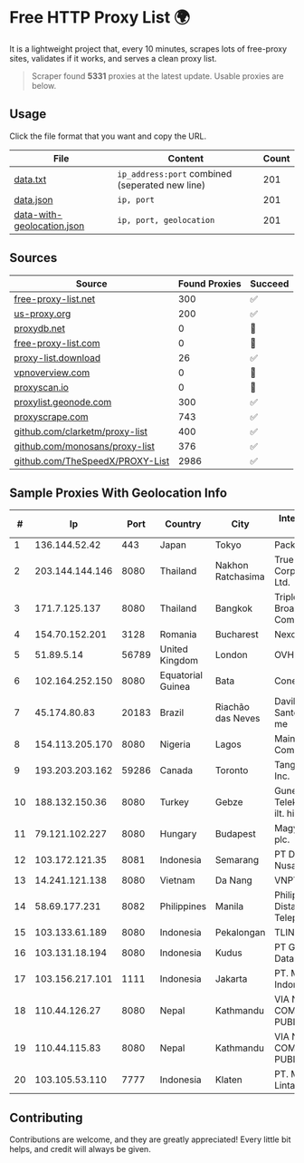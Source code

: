 
# Free HTTP Proxy List 🌍

It is a lightweight project that, every 10 minutes, scrapes lots of free-proxy sites, validates if it works, and serves a clean proxy list.


> Scraper found **5331** proxies at the latest update. Usable proxies are below.

## Usage

Click the file format that you want and copy the URL.


|File|Content|Count|
|----|-------|-----|
|[data.txt](https://raw.githubusercontent.com/themiralay/Proxy-List-World/master/data.txt)|`ip_address:port` combined (seperated new line)|201|
|[data.json](https://raw.githubusercontent.com/themiralay/Proxy-List-World/master/data.json)|`ip, port`|201|
|[data-with-geolocation.json](https://raw.githubusercontent.com/themiralay/Proxy-List-World/master/data-with-geolocation.json)|`ip, port, geolocation`|201|

## Sources

|Source|Found Proxies|Succeed|
|------|-------------|-------|
|[free-proxy-list.net](https://free-proxy-list.net)|300|✅|
|[us-proxy.org](https://www.us-proxy.org)|200|✅|
|[proxydb.net](http://proxydb.net)|0|🚫|
|[free-proxy-list.com](https://free-proxy-list.com/?page=&port=&type%5B%5D=http&type%5B%5D=https&up_time=0&search=Search)|0|🚫|
|[proxy-list.download](https://www.proxy-list.download/HTTP)|26|✅|
|[vpnoverview.com](https://vpnoverview.com/privacy/anonymous-browsing/free-proxy-servers)|0|🚫|
|[proxyscan.io](https://www.proxyscan.io)|0|🚫|
|[proxylist.geonode.com](https://proxylist.geonode.com/api/proxy-list?limit=300&page=1&sort_by=lastChecked&sort_type=desc&protocols=http,https)|300|✅|
|[proxyscrape.com](https://api.proxyscrape.com/v2/?request=displayproxies&protocol=http&timeout=10000&country=all&ssl=all&anonymity=all)|743|✅|
|[github.com/clarketm/proxy-list](https://raw.githubusercontent.com/clarketm/proxy-list/master/proxy-list-raw.txt)|400|✅|
|[github.com/monosans/proxy-list](https://raw.githubusercontent.com/monosans/proxy-list/main/proxies/http.txt)|376|✅|
|[github.com/TheSpeedX/PROXY-List](https://raw.githubusercontent.com/TheSpeedX/PROXY-List/master/http.txt)|2986|✅|


## Sample Proxies With Geolocation Info

|#|Ip|Port|Country|City|Internet Service Provider|
|-|--|----|-------|----|-------------------------|
|1|136.144.52.42|443|Japan|Tokyo|Packet Host, Inc.|
|2|203.144.144.146|8080|Thailand|Nakhon Ratchasima|True Internet Corporation CO. Ltd.|
|3|171.7.125.137|8080|Thailand|Bangkok|Triple T Broadband Public Company Limited|
|4|154.70.152.201|3128|Romania|Bucharest|NexonHost Srl|
|5|51.89.5.14|56789|United Kingdom|London|OVH SAS|
|6|102.164.252.150|8080|Equatorial Guinea|Bata|Conexxia GE S.L|
|7|45.174.80.83|20183|Brazil|Riachão das Neves|Davilson Dos Santos Correia-me|
|8|154.113.205.170|8080|Nigeria|Lagos|Mainone Cable Company|
|9|193.203.203.162|59286|Canada|Toronto|Tangram Canada Inc.|
|10|188.132.150.36|8080|Turkey|Gebze|Guneydogu Telekom int.bil. ve ilt. hiz. tic. ltd. sti.|
|11|79.121.102.227|8080|Hungary|Budapest|Magyar Telekom plc.|
|12|103.172.121.35|8081|Indonesia|Semarang|PT Digital Akses Nusantara|
|13|14.241.121.138|8080|Vietnam|Da Nang|VNPT|
|14|58.69.177.231|8082|Philippines|Manila|Philippine Long Distance Telephone Co.|
|15|103.133.61.189|8080|Indonesia|Pekalongan|TLINK|
|16|103.131.18.194|8080|Indonesia|Kudus|PT Global Media Data Prima|
|17|103.156.217.101|1111|Indonesia|Jakarta|PT. Meiwa Mold Indonesia|
|18|110.44.126.27|8080|Nepal|Kathmandu|VIA NET COMMUNICATION PUBLIC LIMITED|
|19|110.44.115.83|8080|Nepal|Kathmandu|VIA NET COMMUNICATION PUBLIC LIMITED|
|20|103.105.53.110|7777|Indonesia|Klaten|PT. Mega Artha Lintas Data|



## Contributing

Contributions are welcome, and they are greatly appreciated! Every
little bit helps, and credit will always be given.

